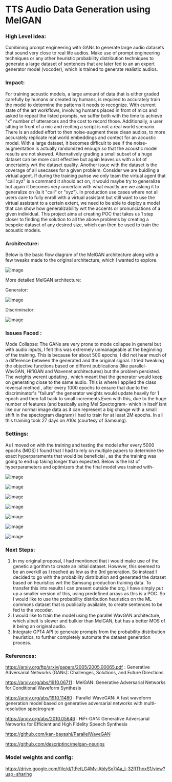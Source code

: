 # TTS Audio Data Generation using MelGAN

### High Level idea: 
Combining prompt engineering with GANs to generate large audio datasets that sound very close to real life audios. Make use of prompt engineering techniques or any other heuristic probability distribution techniques to generate a large dataset of sentences that are later fed to an an expert generator model (vocoder), which is trained to generate realistic audios. 

### Impact:
For training acoustic models, a large amount of data that is either graded carefully by humans or created by humans, is required to accurately train the model to determine the patterns it needs to recognize. With current state of the art workflows, involving humans placed in front of mics and asked to repeat the listed prompts, we suffer both with the time to achieve "x" number of utterances and the cost to record those. Additionally, a user sitting in front of a mic and reciting a script is not a real world scenario. There is an added effort to then noise-augment these clean audios, to more accurately replicate real world embeddings and contect for an acoustic model. With a large dataset, it becomes difficult to see if the noise-augmentation is actually randomized enough so that the acoustic model results are not skewed.
Alternatively grading a small subset of a huge dataset can be more cost effective but again leaves us with a lot of uncertainty wrt the dataset quality.
Another issue with the dataset is the coverage of all usecases for a given problem. Consider we are buidling a virtual agent. If during the training pahse we only team the virtual agent that "call xyz" is a command it should act on, it would maybe try to generalize but again it becomes very uncertain with what exactly are we asking it to generalize on (is it "call" or "xyz").
In production use cases where not all users care to fully enroll with a virtual assistant but still want to use the virtual assistant to a certain extent, we need to be able to deploy a model that can show how generalizability wrt the accents or pronunciations of a given individual.
This project aims at creating POC that takes us 1 step closer to finding the solution to all the above problems by creating a bespoke dataset of any desired size, which can then be used to train the acoustic models.

### Architecture:

Below is the basic flow diagram of the MelGAN architecture along with a few tweaks made to the original architecture, which I wanted to explore.

![image](https://github.com/NehaBardeDUKE/Project_591/assets/110474064/7e481499-291d-4339-a9a5-73b621dba3d6)

More detailed MelGAN architecture:

Generator:

![image](https://github.com/NehaBardeDUKE/Project_591/assets/110474064/7c01097a-1751-407e-94d3-d42e9b8f3186)

Discriminator:

![image](https://github.com/NehaBardeDUKE/Project_591/assets/110474064/e59f51bd-2e8d-4b5c-ac05-8755b0e1d3b8)

### Issues Faced :
Mode Collapse: The GANs are very prone to mode collapse in general but with audio inputs, I felt this was extremely unmanageable at the beginning of the training. This is because for about 500 epochs, I did not hear much of a difference between the generated and the original signal. I tried tweaking the objective functions based on differnt publications (like parallel-WavGAN, HifiGAN and Wavenet architectures) but the problem persisted. The weights werent updating , which meant that the generator would keep on generating close to the same audio. This is where I applied the class reversal method , after every 1000 epochs to ensure that due to the discriminator's "failure" the generator weights would update heavily for 1 epoch and then fall back to small increments.Even with this, due to the huge number of features (and basically using Mel Spectogram- which in itself isnt like our normal image data as it can represent a big change with a small shift in the spectogram diagram) I had to train for at least 2M epochs. In all this training took 27 days on A10s (courtesy of Samsung). 

### Settings:
As I moved on with the training and testing the model after every 5000 epochs (MOS) I found that I had to rely on multiple papers to determine the exact hyperparaments that would be beneficial , as the the training was going to end up taking longer than expected. Below is the list of hyperparameters and optimizers that the final model was trained with-

![image](https://github.com/NehaBardeDUKE/Project_591/assets/110474064/7c4e8c14-c65c-48c5-9997-e4e592940fdb)

![image](https://github.com/NehaBardeDUKE/Project_591/assets/110474064/06275897-bfcf-467f-8ec3-3cdd0e36891a)

![image](https://github.com/NehaBardeDUKE/Project_591/assets/110474064/20c6aa3a-bb0c-41c4-99d3-58ed7de2e251)

![image](https://github.com/NehaBardeDUKE/Project_591/assets/110474064/bfa1063d-5e49-4e4c-84c6-3c3e997fdb2d)

![image](https://github.com/NehaBardeDUKE/Project_591/assets/110474064/cf33c553-cda4-4825-9a68-3b5574daa2a0)

![image](https://github.com/NehaBardeDUKE/Project_591/assets/110474064/9c65f5f4-d9d2-41ec-a62a-b8a22715a6a0)

![image](https://github.com/NehaBardeDUKE/Project_591/assets/110474064/96d27698-a88d-4e87-a1f4-97e43e72ada8)

### Next Steps:

1. In my original proposal, I had mentioned that i would make use of the genetic algorithm to create an initial dataset. However, this seemed to be an overkill as I reached as low as the 3rd generation. So instead I decided to go with the probability distribution and generated the dataset based on heuristics wrt the Samsung production training data. To transfer this into results I can present outside the org, I have simply put up a smaller version of this, using predefined arrays as this is a POC. So I would like to use the probability distribution heuristics on the ML commons dataset that is publically available, to create sentences to be fed to the vocoder.
2. I would like to train the model using the parallel WavGAN architecture, which albeit is slower and bulkier than MelGAN, but has a better MOS of it being an original audio.
3. Integrate GPT4 API to generate prompts from the probability distribution heuristics, to further completely automate the dataset generation process.

### References:
https://arxiv.org/ftp/arxiv/papers/2005/2005.00065.pdf : Generative Adversarial Networks (GANs): Challenges, Solutions, and Future Directions 

https://arxiv.org/abs/1910.06711 : MelGAN: Generative Adversarial Networks for Conditional Waveform Synthesis

https://arxiv.org/abs/1910.11480 : Parallel WaveGAN: A fast waveform generation model based on generative adversarial networks with multi-resolution spectrogram

https://arxiv.org/abs/2010.05646 : HiFi-GAN: Generative Adversarial Networks for Efficient and High Fidelity Speech Synthesis

https://github.com/kan-bayashi/ParallelWaveGAN

https://github.com/descriptinc/melgan-neurips

### Model weights and config:

https://drive.google.com/file/d/1tFetLG4Mv-AblySx7iAa_t-32RThoxS1/view?usp=sharing








